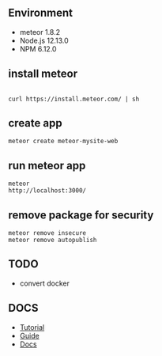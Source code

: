 ## Environment
* meteor 1.8.2
* Node.js 12.13.0
* NPM 6.12.0

## install meteor

```

curl https://install.meteor.com/ | sh
```

## create app

```
meteor create meteor-mysite-web
```

## run meteor app

```
meteor
http://localhost:3000/
```

## remove package for security

```
meteor remove insecure
meteor remove autopublish
```

## TODO
* convert docker


## DOCS
* [Tutorial](https://www.meteor.com/try)
* [Guide](http://guide.meteor.com)
* [Docs](https://docs.meteor.com)
